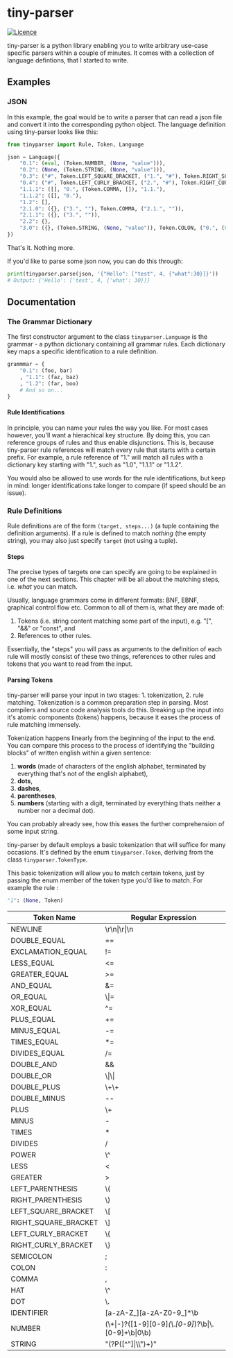 # tiny-parser
[![Licence](https://img.shields.io/badge/licence-BSD--3-e20000.svg)](https://github.com/DuffsDevice/tiny-parser/blob/master/LICENCE)

tiny-parser is a python library enabling you to write arbitrary use-case specific parsers within a couple of minutes.
It comes with a collection of language defintions, that I started to write.

## Examples

### JSON
In this example, the goal would be to write a parser that can read a json file and convert it into the corresponding python object.
The language definition using tiny-parser looks like this:

```python
from tinyparser import Rule, Token, Language

json = Language({
    "0.1": (eval, (Token.NUMBER, (None, "value"))),
    "0.2": (None, (Token.STRING, (None, "value"))),
    "0.3": ("#", Token.LEFT_SQUARE_BRACKET, ("1.", "#"), Token.RIGHT_SQUARE_BRACKET),
    "0.4": ("#", Token.LEFT_CURLY_BRACKET, ("2.", "#"), Token.RIGHT_CURLY_BRACKET),
    "1.1.1": ([], "0.", (Token.COMMA, []), "1.1."),
    "1.1.2": ([], "0."),
    "1.2": [],
    "2.1.0": ({}, ("3.", ""), Token.COMMA, ("2.1.", "")),
    "2.1.1": ({}, ("3.", "")),
    "2.2": {},
    "3.0": ({}, (Token.STRING, (None, "value")), Token.COLON, ("0.", (0, "value"))),
})
```
That's it. Nothing more.

If you'd like to parse some json now, you can do this through:
```python
print(tinyparser.parse(json, '{"Hello": ["test", 4, {"what":30}]}'))
# Output: {'Hello': ['test', 4, {'what': 30}]}
```

## Documentation

### The Grammar Dictionary
The first constructor argument to the class `tinyparser.Language` is the grammar - a python dictionary containing all grammar rules.
Each dictionary key maps a specific identification to a rule definition.

```python
grammmar = {
    "0.1": (foo, bar)
    , "1.1": (faz, baz)
    , "1.2": (far, boo)
    # And so on...
}
```

#### Rule Identifications
In principle, you can name your rules the way you like. For most cases however, you'll want a hierachical key structure.
By doing this, you can reference groups of rules and thus enable disjunctions.
This is, because tiny-parser rule references will match every rule that starts with a certain prefix.
For example, a rule reference of "1." will match all rules with a dictionary key starting with "1.", such as "1.0", "1.1.1" or "1.1.2".

You would also be allowed to use words for the rule identifications, but keep in mind:
longer identifications take longer to compare (if speed should be an issue).

### Rule Definitions
Rule definitions are of the form `(target, steps...)` (a tuple containing the definition arguments).
If a rule is defined to match _nothing_ (the empty string), you may also just specify `target` (not using a tuple).

#### Steps
The precise types of targets one can specify are going to be explained in one of the next sections.
This chapter will be all about the matching steps, i.e. _what_ you can match.

Usually, language grammars come in different formats: BNF, EBNF, graphical control flow etc.
Common to all of them is, what they are made of:
1. Tokens (i.e. string content matching some part of the input), e.g. "[", "&&" or "const", and
2. References to other rules.

Essentially, the "steps" you will pass as arguments to the definition of each rule will mostly consist of these two things,
references to other rules and tokens that you want to read from the input.

#### Parsing Tokens
tiny-parser will parse your input in two stages: 1. tokenization, 2. rule matching.
Tokenization is a common preparation step in parsing. Most compilers and source code analysis tools do this.
Breaking up the input into it's atomic components (tokens) happens, because it eases the process of rule matching immensely.

Tokenization happens linearly from the beginning of the input to the end.
You can compare this process to the process of identifying the "building blocks" of written english within a given sentence:
1. **words** (made of characters of the english alphabet, terminated by everything that's not of the english alphabet),
2. **dots**,
3. **dashes**,
4. **parentheses**,
5. **numbers** (starting with a digit, terminated by everything thats neither a number nor a decimal dot).

You can probably already see, how this eases the further comprehension of some input string.

tiny-parser by default employs a basic tokenization that will suffice for many occasions.
It's defined by the enum `tinyparser.Token`, deriving from the class `tinyparser.TokenType`.

This basic tokenization will allow you to match certain tokens, just by passing the enum member of the token type you'd like to match.
For example the rule :

```python
"1": (None, Token)
```



| Token Name  | Regular Expression  |
| ----------- | ------------------ |
| NEWLINE | \\r\\n\|\\r\|\\n |
| DOUBLE_EQUAL | == |
| EXCLAMATION_EQUAL | != |
| LESS_EQUAL | <= |
| GREATER_EQUAL | >= |
| AND_EQUAL | &= |
| OR_EQUAL | \\\|= |
| XOR_EQUAL | \^= |
| PLUS_EQUAL | \+= |
| MINUS_EQUAL | -= |
| TIMES_EQUAL | \*= |
| DIVIDES_EQUAL | /= |
| DOUBLE_AND | && |
| DOUBLE_OR | \\\|\\\| |
| DOUBLE_PLUS | \\+\\+ |
| DOUBLE_MINUS | -- |
| PLUS | \\+ |
| MINUS | - |
| TIMES | \* |
| DIVIDES | / |
| POWER | \\^ |
| LESS | < |
| GREATER | > |
| LEFT_PARENTHESIS | \\( |
| RIGHT_PARENTHESIS | \\) |
| LEFT_SQUARE_BRACKET | \\[ |
| RIGHT_SQUARE_BRACKET | \\] |
| LEFT_CURLY_BRACKET | \\{ |
| RIGHT_CURLY_BRACKET | \\} |
| SEMICOLON | ; |
| COLON | : |
| COMMA | , |
| HAT | \\^ |
| DOT | \\. |
| IDENTIFIER | [a-zA-Z_][a-zA-Z0-9_]*\b |
| NUMBER | (\\+\|-)?([1-9][0-9]*(\\.[0-9]*)?\\b\|\\.[0-9]+\\b\|0\\b) |
| STRING | "(?P<value>([^"]\|\\\\")+)"
